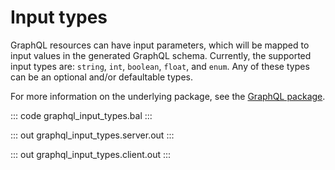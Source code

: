 # Input types

GraphQL resources can have input parameters, which will be mapped to input
values in the generated GraphQL schema. Currently, the supported input types
are: `string`, `int`, `boolean`, `float`, and `enum`. Any of these types can
be an optional and/or defaultable types.

For more information on the underlying package, see the
[GraphQL package](https://docs.central.ballerina.io/ballerina/graphql/latest/).

::: code graphql_input_types.bal :::

::: out graphql_input_types.server.out :::

::: out graphql_input_types.client.out :::
